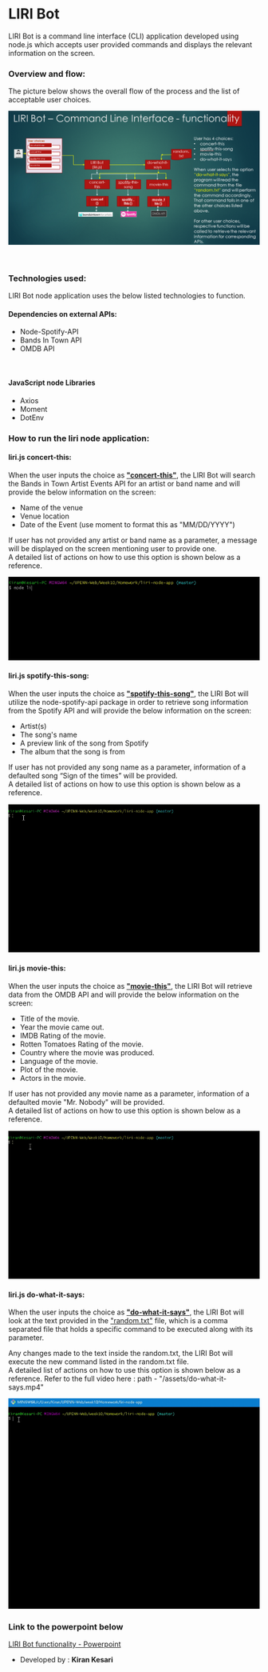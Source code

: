 # LIRI Bot
LIRI Bot is a command line interface (CLI) application developed using node.js which accepts user provided commands and displays the relevant information on the screen.
<br />

### Overview and flow:
The picture below shows the overall flow of the process and the list of acceptable user choices.
<br />

![Process flow](./assets/LiriBotFunctionality.png)

<br />

### Technologies used:
LIRI Bot node application uses the below listed technologies to function.
#### Dependencies on external APIs:
-  Node-Spotify-API
-  Bands In Town API
-  OMDB API

<br />

#### JavaScript node Libraries
-  Axios
-  Moment
-  DotEnv


### How to run the liri node application:

#### liri.js concert-this:

When the user inputs the choice as <u><b>"concert-this"</b></u>, the LIRI Bot will search the Bands in Town Artist Events API for an artist or band name and will provide the below information on the screen:

-  Name of the venue
-  Venue location
-  Date of the Event (use moment to format this as "MM/DD/YYYY")

If user has not provided any artist or band name as a parameter, a message will be displayed on the screen mentioning user to provide one.
<br />
A detailed list of actions on how to use this option is shown below as a reference.

[![concert-this](./assets/concer-this.gif)](concer-this.gif)

#### liri.js spotify-this-song:

When the user inputs the choice as <u><b>"spotify-this-song"</b></u>, the LIRI Bot will utilize the node-spotify-api package in order to retrieve song information from the Spotify API and will provide the below information on the screen:

-  Artist(s)
-  The song's name
-  A preview link of the song from Spotify
-  The album that the song is from

If user has not provided any song name as a parameter, information of a defaulted song “Sign of the times” will be provided.
<br />
A detailed list of actions on how to use this option is shown below as a reference.

[![spotify-this-song](./assets/spotify-this-song.gif)](spotify-this-song.gif)

#### liri.js movie-this:

When the user inputs the choice as <u><b>"movie-this"</b></u>, the LIRI Bot will retrieve data from the OMDB API and will provide the below information on the screen:

-  Title of the movie.
-  Year the movie came out.
-  IMDB Rating of the movie.
-  Rotten Tomatoes Rating of the movie.
-  Country where the movie was produced.
-  Language of the movie.
-  Plot of the movie.
-  Actors in the movie.


If user has not provided any movie name as a parameter, information of a defaulted movie "Mr. Nobody" will be provided.
<br />
A detailed list of actions on how to use this option is shown below as a reference.

[![movie-this](./assets/movie-this.gif)](movie-this.gif)

#### liri.js do-what-it-says:

When the user inputs the choice as <u><b>"do-what-it-says"</b></u>, the LIRI Bot will look at the text provided in the <u>"random.txt"</u> file, which is a comma separated file that holds
a specific command to be executed along with its parameter.

Any changes made to the text inside the random.txt, the LIRI Bot will execute the new command listed in the random.txt file.
<br />
A detailed list of actions on how to use this option is shown below as a reference. Refer to the full video here : path - "/assets/do-what-it-says.mp4"

[![do-what-it-says](./assets/do-what-it-says.gif)](do-what-it-says.gif)


### Link to the powerpoint below

[LIRI Bot functionality - Powerpoint](LIRI_Bot_functionality.pptx)

- Developed by : <b> Kiran Kesari </b> 